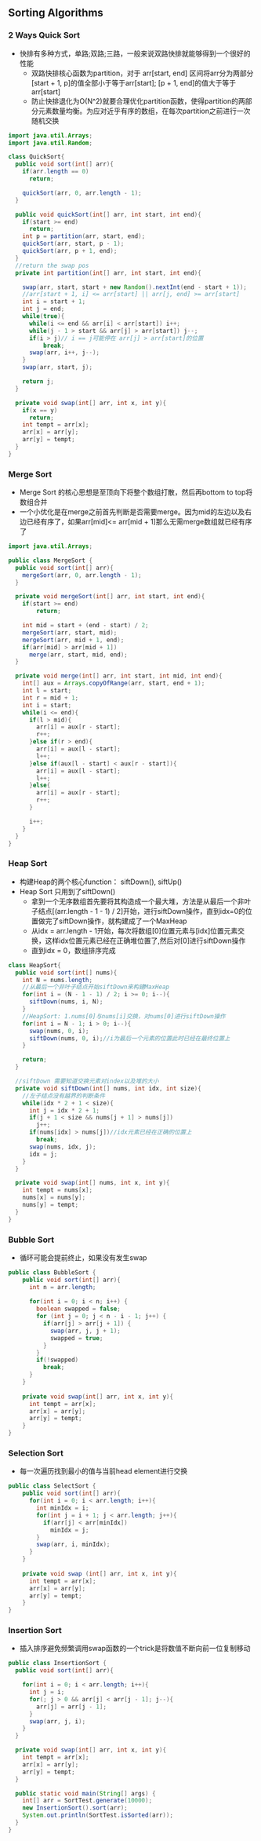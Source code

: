 ## Sorting Algorithms

### 2 Ways Quick Sort

- 快排有多种方式，单路;双路;三路，一般来说双路快排就能够得到一个很好的性能
    - 双路快排核心函数为partition，对于 arr[start, end] 区间将arr分为两部分[start + 1, p]的值全部小于等于arr[start]; [p + 1, end]的值大于等于arr[start]
    - 防止快排退化为O(N^2)就要合理优化partition函数，使得partition的两部分元素数量均衡。为应对近乎有序的数组，在每次partition之前进行一次随机交换
```java
import java.util.Arrays;
import java.util.Random;

class QuickSort{
  public void sort(int[] arr){
    if(arr.length == 0)
      return;

    quickSort(arr, 0, arr.length - 1);
  }

  public void quickSort(int[] arr, int start, int end){
    if(start >= end)
      return;
    int p = partition(arr, start, end);
    quickSort(arr, start, p - 1);
    quickSort(arr, p + 1, end);
  }
  //return the swap pos
  private int partition(int[] arr, int start, int end){

    swap(arr, start, start + new Random().nextInt(end - start + 1));
    //arr[start + 1, i] <= arr[start] || arr[j, end] >= arr[start]
    int i = start + 1;
    int j = end;
    while(true){
      while(i <= end && arr[i] < arr[start]) i++;
      while(j - 1 > start && arr[j] > arr[start]) j--;
      if(i > j)// i == j可能停在 arr[j] > arr[start]的位置
          break;
      swap(arr, i++, j--);
    }
    swap(arr, start, j);

    return j;
  }

  private void swap(int[] arr, int x, int y){
    if(x == y)
      return;
    int tempt = arr[x];
    arr[x] = arr[y];
    arr[y] = tempt;
  }
}
```

### Merge Sort
- Merge Sort 的核心思想是至顶向下将整个数组打散，然后再bottom to top将数组合并
- 一个小优化是在merge之前首先判断是否需要merge。因为mid的左边以及右边已经有序了，如果arr[mid]<= arr[mid + 1]那么无需merge数组就已经有序了
```java
import java.util.Arrays;

public class MergeSort {
  public void sort(int[] arr){
    mergeSort(arr, 0, arr.length - 1);
  }

  private void mergeSort(int[] arr, int start, int end){
    if(start >= end)
        return;

    int mid = start + (end - start) / 2;
    mergeSort(arr, start, mid);
    mergeSort(arr, mid + 1, end);
    if(arr[mid] > arr[mid + 1])
      merge(arr, start, mid, end);
  }

  private void merge(int[] arr, int start, int mid, int end){
    int[] aux = Arrays.copyOfRange(arr, start, end + 1);
    int l = start;
    int r = mid + 1;
    int i = start;
    while(i <= end){
      if(l > mid){
        arr[i] = aux[r - start];
        r++;
      }else if(r > end){
        arr[i] = aux[l - start];
        l++;
      }else if(aux[l - start] < aux[r - start]){
        arr[i] = aux[l - start];
        l++;
      }else{
        arr[i] = aux[r - start];
        r++;
      }

      i++;
    }
  }
}
```

### Heap Sort
- 构建Heap的两个核心function： siftDown(), siftUp()
- Heap Sort 只用到了siftDown()
    - 拿到一个无序数组首先要将其构造成一个最大堆，方法是从最后一个非叶子结点[(arr.length - 1 - 1) / 2]开始，进行siftDown操作，直到idx=0的位置做完了siftDown操作，就构建成了一个MaxHeap
    - 从idx = arr.length - 1开始，每次将数组[0]位置元素与[idx]位置元素交换，这样idx位置元素已经在正确堆位置了,然后对[0]进行siftDown操作
    - 直到idx = 0，数组排序完成
```java
class HeapSort{
  public void sort(int[] nums){
    int N = nums.length;
    //从最后一个非叶子结点开始siftDown来构建MaxHeap
    for(int i = (N - 1 - 1) / 2; i >= 0; i--){
      siftDown(nums, i, N);
    }
    //HeapSort: 1.nums[0]与nums[i]交换，对nums[0]进行siftDown操作
    for(int i = N - 1; i > 0; i--){
      swap(nums, 0, i);
      siftDown(nums, 0, i);//i为最后一个元素的位置此时已经在最终位置上
    }

    return;
  }

  //siftDown 需要知道交换元素对index以及堆的大小
  private void siftDown(int[] nums, int idx, int size){
    //左子结点没有越界的判断条件
    while(idx * 2 + 1 < size){
      int j = idx * 2 + 1;
      if(j + 1 < size && nums[j + 1] > nums[j])
        j++;
      if(nums[idx] > nums[j])//idx元素已经在正确的位置上
        break;
      swap(nums, idx, j);
      idx = j;
    }
  }

  private void swap(int[] nums, int x, int y){
    int tempt = nums[x];
    nums[x] = nums[y];
    nums[y] = tempt;
  }
}
```


### Bubble Sort
- 循环可能会提前终止，如果没有发生swap
```java
public class BubbleSort {
    public void sort(int[] arr){
      int n = arr.length;
  
      for(int i = 0; i < n; i++) {
        boolean swapped = false;
        for (int j = 0; j < n - i - 1; j++) {
          if(arr[j] > arr[j + 1]) {
            swap(arr, j, j + 1);
            swapped = true;
          }
        }
        if(!swapped)
          break;
      }
    }
  
    private void swap(int[] arr, int x, int y){
      int tempt = arr[x];
      arr[x] = arr[y];
      arr[y] = tempt;
    }
}
```

### Selection Sort
- 每一次遍历找到最小的值与当前head element进行交换
```java
public class SelectSort {
    public void sort(int[] arr){
      for(int i = 0; i < arr.length; i++){
        int minIdx = i;
        for(int j = i + 1; j < arr.length; j++){
          if(arr[j] < arr[minIdx])
            minIdx = j;
        }
        swap(arr, i, minIdx);
      }
    }
  
    private void swap (int[] arr, int x, int y){
      int tempt = arr[x];
      arr[x] = arr[y];
      arr[y] = tempt;
    }
}
```

### Insertion Sort
- 插入排序避免频繁调用swap函数的一个trick是将数值不断向前一位复制移动
```java
public class InsertionSort {
  public void sort(int[] arr){

    for(int i = 0; i < arr.length; i++){
      int j = i;
      for(; j > 0 && arr[j] < arr[j - 1]; j--){
        arr[j] = arr[j - 1];
      }
      swap(arr, j, i);
    }
  }

  private void swap(int[] arr, int x, int y){
    int tempt = arr[x];
    arr[x] = arr[y];
    arr[y] = tempt;
  }

  public static void main(String[] args) {
    int[] arr = SortTest.generate(10000);
    new InsertionSort().sort(arr);
    System.out.println(SortTest.isSorted(arr));
  }
}
```